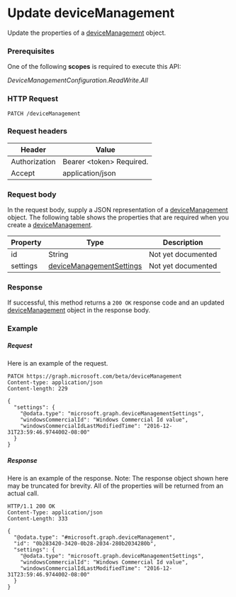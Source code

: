 ﻿# Update deviceManagement
Update the properties of a [deviceManagement](../resource/deviceManagement.md) object.
### Prerequisites
One of the following **scopes** is required to execute this API:

*DeviceManagementConfiguration.ReadWrite.All*
### HTTP Request
<!-- {
  "blockType": "ignored"
}
-->
```http
PATCH /deviceManagement
```

### Request headers
|Header|Value|
|---|---|
|Authorization|Bearer &lt;token&gt; Required.|
|Accept|application/json|

### Request body
In the request body, supply a JSON representation of a [deviceManagement](../resource/deviceManagement.md) object.
The following table shows the properties that are required when you create a [deviceManagement](../resource/deviceManagement.md).

|Property|Type|Description|
|---|---|---|
|id|String|Not yet documented|
|settings|[deviceManagementSettings](deviceManagementSettings.md)|Not yet documented|



### Response
If successful, this method returns a `200 OK` response code and an updated [deviceManagement](../resource/deviceManagement.md) object in the response body.

### Example
##### Request
Here is an example of the request.
```http
PATCH https://graph.microsoft.com/beta/deviceManagement
Content-type: application/json
Content-length: 229

{
  "settings": {
    "@odata.type": "microsoft.graph.deviceManagementSettings",
    "windowsCommercialId": "Windows Commercial Id value",
    "windowsCommercialIdLastModifiedTime": "2016-12-31T23:59:46.9744002-08:00"
  }
}
```

##### Response
Here is an example of the response. Note: The response object shown here may be truncated for brevity. All of the properties will be returned from an actual call.
```http
HTTP/1.1 200 OK
Content-Type: application/json
Content-Length: 333

{
  "@odata.type": "#microsoft.graph.deviceManagement",
  "id": "0b283420-3420-0b28-2034-280b2034280b",
  "settings": {
    "@odata.type": "microsoft.graph.deviceManagementSettings",
    "windowsCommercialId": "Windows Commercial Id value",
    "windowsCommercialIdLastModifiedTime": "2016-12-31T23:59:46.9744002-08:00"
  }
}
```


